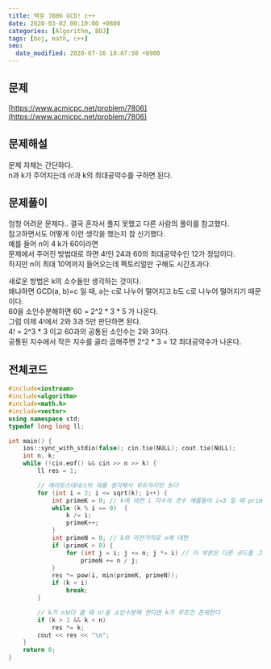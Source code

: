 ```yaml
---
title: 백준 7806 GCD! c++
date: 2020-03-02 00:10:00 +0800
categories: [Algorithm, BOJ]
tags: [boj, math, c++]
seo:
  date_modified: 2020-07-16 18:07:50 +0900
---
```


## 문제
[https://www.acmicpc.net/problem/7806](https://www.acmicpc.net/problem/7806)  


## 문제해설
문제 자체는 간단하다.  
n과 k가 주어지는데 n!과 k의 최대공약수를 구하면 된다.  


## 문제풀이
엄청 어려운 문제다.. 결국 혼자서 풀지 못했고 다른 사람의 풀이를 참고했다.  
참고하면서도 어떻게 이런 생각을 했는지 참 신기했다.  
예를 들어 n이 4 k가 60이라면  
문제에서 주어진 방법대로 하면 4!인 24과 60의 최대공약수인 12가 정답이다.  
하지만 n이 최대 10억까지 들어오는데 펙토리얼만 구해도 시간초과다.  

새로운 방법은 k의 소수들만 생각하는 것이다.  
왜냐하면 GCD(a, b)=c 일 때, a는 c로 나누어 떨어지고 b도 c로 나누어 떨어지기 때문이다.  
60을 소인수분해하면 60 = 2^2 * 3 * 5 가 나온다.  
그럼 이제 4!에서 2와 3과 5만 판단하면 된다.  
4! = 2^3 * 3 이고 60과의 공통된 소인수는 2와 3이다.  
공통된 지수에서 작은 지수를 골라 곱해주면 2^2 * 3 = 12 최대공약수가 나온다.  



## 전체코드
```c++
#include<iostream>
#include<algorithm>
#include<math.h>
#include<vector>
using namespace std;
typedef long long ll;

int main() {
	ios::sync_with_stdio(false); cin.tie(NULL); cout.tie(NULL);
	int n, k;
	while (!cin.eof() && cin >> n >> k) {
		ll res = 1;

		// 에라토스테네스의 체를 생각해서 루트까지만 돈다
		for (int i = 2; i <= sqrt(k); i++) {
			int primeK = 0; // k에 대한 i 지수의 갯수 예를들어 i=3 일 때 primeK=4 이라면 3^4가 약수
			while (k % i == 0)	{
				k /= i;
				primeK++;
			}
			int primeN = 0; // k와 마찬가지로 n에 대한
			if (primeK > 0) {
				for (int j = i; j <= n; j *= i) // 이 부분은 다른 코드를 그대로 참고했는데 참신했다
					primeN += n / j;
			}
			res *= pow(i, min(primeK, primeN));
			if (k < i)
				break;
		}

		// k가 n보다 클 때 n!을 소인수분해 한다면 k가 무조건 존재한다
		if (k > 1 && k < n)
			res *= k;
		cout << res << "\n";
	}
	return 0;
}
```